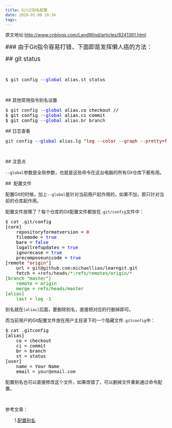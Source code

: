 ```yaml
---
title: Git之别名配置
date: 2018-01-08 10:34
tags:
---
```

原文地址:<a href="http://www.cnblogs.com/LandWind/articles/8241361.html" style="font-size: 200%;color: #000;">http://www.cnblogs.com/LandWind/articles/8241361.html</a>
<p><span style="font-size: 18px">### &#30001;&#20110;Git&#25351;&#20196;&#23481;&#26131;&#25171;&#38169;&#65292;&#19979;&#38754;&#21363;&#26159;&#21457;&#25381;&#25042;&#20154;&#30284;&#30340;&#26041;&#27861;&#65306;</span></p>
<p><span style="font-size: 14pt">##&nbsp;git status&nbsp;</span></p>
<p>&nbsp;</p>
<div class="cnblogs_code">
<pre>$ git config --<span style="color: #0000ff">global</span> alias.st status</pre>
</div>
<p>&nbsp;</p>
<p>## &#20854;&#20182;&#24120;&#29992;&#25351;&#20196;&#21035;&#21517;&#35774;&#32622;</p>
<div class="cnblogs_code">
<pre>$ git config --<span style="color: #0000ff">global</span><span style="color: #000000"> alias.co checkout //
$ git config </span>--<span style="color: #0000ff">global</span><span style="color: #000000"> alias.ci commit
$ git config </span>--<span style="color: #0000ff">global</span> alias.br branch</pre>
</div>
<p>## &#26085;&#24535;&#26597;&#30475;</p>
<div class="cnblogs_code">
<pre>git config --<span style="color: #0000ff">global</span> alias.lg <span style="color: #800000">&quot;</span><span style="color: #800000">log --color --graph --pretty=format:'%Cred%h%Creset -%C(yellow)%d%Creset %s %Cgreen(%cr) %C(bold blue)&lt;%an&gt;%Creset' --abbrev-commit</span><span style="color: #800000">&quot;</span></pre>
</div>
<p>&nbsp;</p>
<p>## &#27880;&#24847;&#28857;&nbsp;</p>
<p><code>--global</code>&#21442;&#25968;&#26159;&#20840;&#23616;&#21442;&#25968;&#65292;&#20063;&#23601;&#26159;&#36825;&#20123;&#21629;&#20196;&#22312;&#36825;&#21488;&#30005;&#33041;&#30340;&#25152;&#26377;Git&#20179;&#24211;&#19979;&#37117;&#26377;&#29992;&#12290;</p>
<p>##&nbsp;&nbsp;&#37197;&#32622;&#25991;&#20214;</p>
<p>&#37197;&#32622;Git&#30340;&#26102;&#20505;&#65292;&#21152;&#19978;<code>--global</code>&#26159;&#38024;&#23545;&#24403;&#21069;&#29992;&#25143;&#36215;&#20316;&#29992;&#30340;&#65292;&#22914;&#26524;&#19981;&#21152;&#65292;&#37027;&#21482;&#38024;&#23545;&#24403;&#21069;&#30340;&#20179;&#24211;&#36215;&#20316;&#29992;&#12290;</p>
<p>&#37197;&#32622;&#25991;&#20214;&#25918;&#21738;&#20102;&#65311;&#27599;&#20010;&#20179;&#24211;&#30340;Git&#37197;&#32622;&#25991;&#20214;&#37117;&#25918;&#22312;<code>.git/config</code>&#25991;&#20214;&#20013;&#65306;</p>
<div class="cnblogs_code">
<pre>$ cat .git/<span style="color: #000000">config 
[core]
    repositoryformatversion </span>= <span style="color: #800080">0</span><span style="color: #000000">
    filemode </span>= <span style="color: #0000ff">true</span><span style="color: #000000">
    bare </span>= <span style="color: #0000ff">false</span><span style="color: #000000">
    logallrefupdates </span>= <span style="color: #0000ff">true</span><span style="color: #000000">
    ignorecase </span>= <span style="color: #0000ff">true</span><span style="color: #000000">
    precomposeunicode </span>= <span style="color: #0000ff">true</span><span style="color: #000000">
[remote </span><span style="color: #800000">&quot;</span><span style="color: #800000">origin</span><span style="color: #800000">&quot;</span><span style="color: #000000">]
    url </span>= git@github.com:michaelliao/<span style="color: #000000">learngit.git
    fetch </span>= +refs/heads<span style="color: #008000">/*</span><span style="color: #008000">:refs/remotes/origin/*
[branch &quot;master&quot;]
    remote = origin
    merge = refs/heads/master
[alias]
    last = log -1</span></pre>
</div>
<p>&#21035;&#21517;&#23601;&#22312;<code>[alias]</code>&#21518;&#38754;&#65292;&#35201;&#21024;&#38500;&#21035;&#21517;&#65292;&#30452;&#25509;&#25226;&#23545;&#24212;&#30340;&#34892;&#21024;&#25481;&#21363;&#21487;&#12290;</p>
<p>&#32780;&#24403;&#21069;&#29992;&#25143;&#30340;Git&#37197;&#32622;&#25991;&#20214;&#25918;&#22312;&#29992;&#25143;&#20027;&#30446;&#24405;&#19979;&#30340;&#19968;&#20010;&#38544;&#34255;&#25991;&#20214;<code>.gitconfig</code>&#20013;&#65306;</p>
<div class="cnblogs_code">
<pre><span style="color: #000000">$ cat .gitconfig
[alias]
    co </span>=<span style="color: #000000"> checkout
    ci </span>=<span style="color: #000000"> commit
    br </span>=<span style="color: #000000"> branch
    st </span>=<span style="color: #000000"> status
[user]
    name </span>=<span style="color: #000000"> Your Name
    email </span>= your@email.com</pre>
</div>
<p>&#37197;&#32622;&#21035;&#21517;&#20063;&#21487;&#20197;&#30452;&#25509;&#20462;&#25913;&#36825;&#20010;&#25991;&#20214;&#65292;&#22914;&#26524;&#25913;&#38169;&#20102;&#65292;&#21487;&#20197;&#21024;&#25481;&#25991;&#20214;&#37325;&#26032;&#36890;&#36807;&#21629;&#20196;&#37197;&#32622;&#12290;</p>
<p>&nbsp;</p>
<p>&#21442;&#32771;&#25991;&#31456;&#65306;</p>
<p>&#12288;&#12288;1.<a title="git别名配置" href="https://www.liaoxuefeng.com/wiki/0013739516305929606dd18361248578c67b8067c8c017b000/001375234012342f90be1fc4d81446c967bbdc19e7c03d3000" target="_blank">&#37197;&#32622;&#21035;&#21517;</a></p>
<p>&nbsp;</p>
